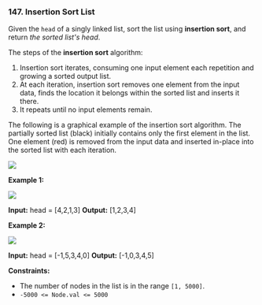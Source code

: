 ### 147\. Insertion Sort List

Given the `head` of a singly linked list, sort the list using **insertion sort**, and return _the sorted list's head_.

The steps of the **insertion sort** algorithm:

1.  Insertion sort iterates, consuming one input element each repetition and growing a sorted output list.
2.  At each iteration, insertion sort removes one element from the input data, finds the location it belongs within the sorted list and inserts it there.
3.  It repeats until no input elements remain.

The following is a graphical example of the insertion sort algorithm. The partially sorted list (black) initially contains only the first element in the list. One element (red) is removed from the input data and inserted in-place into the sorted list with each iteration.

![](https://upload.wikimedia.org/wikipedia/commons/0/0f/Insertion-sort-example-300px.gif)

**Example 1:**

![](https://assets.leetcode.com/uploads/2021/03/04/sort1linked-list.jpg)

**Input:** head = \[4,2,1,3\]
**Output:** \[1,2,3,4\]

**Example 2:**

![](https://assets.leetcode.com/uploads/2021/03/04/sort2linked-list.jpg)

**Input:** head = \[-1,5,3,4,0\]
**Output:** \[-1,0,3,4,5\]

**Constraints:**

*   The number of nodes in the list is in the range `[1, 5000]`.
*   `-5000 <= Node.val <= 5000`
